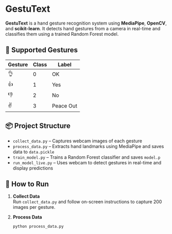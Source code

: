 # GestuText

**GestuText** is a hand gesture recognition system using **MediaPipe**, **OpenCV**, and **scikit-learn**. It detects hand gestures from a camera in real-time and classifies them using a trained Random Forest model.

## 🤖 Supported Gestures

| Gesture   | Class | Label       |
|----------|--------|-------------|
| 👌       | 0      | OK          |
| 👍       | 1      | Yes         |
| 👎       | 2      | No          |
| ✌️       | 3      | Peace Out   |

## 📦 Project Structure

- `collect_data.py` – Captures webcam images of each gesture
- `process_data.py` – Extracts hand landmarks using MediaPipe and saves data to `data.pickle`
- `train_model.py` – Trains a Random Forest classifier and saves `model.p`
- `run_model_live.py` – Uses webcam to detect gestures in real-time and display predictions

## 🚀 How to Run

1. **Collect Data**  
   Run `collect_data.py` and follow on-screen instructions to capture 200 images per gesture.

2. **Process Data**  
   ```bash
   python process_data.py
